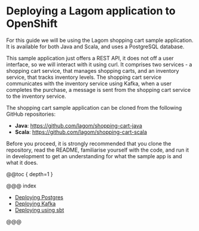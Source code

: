 # Deploying a Lagom application to OpenShift

For this guide we will be using the Lagom shopping cart sample application. It is available for both Java and Scala, and uses a PostgreSQL database.

This sample application just offers a REST API, it does not off a user interface, so we will interact with it using curl. It comprises two services - a shopping cart service, that manages shopping carts, and an inventory service, that tracks inventory levels. The shopping cart service communicates with the inventory service using Kafka, when a user completes the purchase, a message is sent from the shopping cart service to the inventory service.

The shopping cart sample application can be cloned from the following GitHub repositories:

* **Java**: https://github.com/lagom/shopping-cart-java
* **Scala**: https://github.com/lagom/shopping-cart-scala

Before you proceed, it is strongly recommended that you clone the repository, read the README, familiarise yourself with the code, and run it in development to get an understanding for what the sample app is and what it does.

@@toc { depth=1 }

@@@ index

* [Deploying Postgres](deploying-postgres.md)
* [Deploying Kafka](deploying-kafka.md)
* [Deploying using sbt](deploying-using-sbt.md)

@@@
